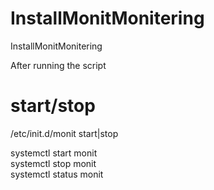 # InstallMonitMonitering
InstallMonitMonitering

After running the script

# start/stop
/etc/init.d/monit start|stop




systemctl start monit <br>
systemctl stop monit <br>
systemctl status monit
